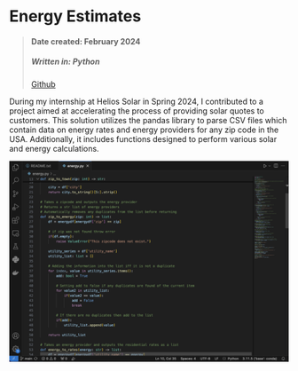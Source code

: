 # Energy Estimates
> #### Date created: February 2024
>
> ##### Written in: **Python**
>
> [Github](https://github.com/ElijahWood2003/energy-estimates?tab=readme-ov-file)

<p>During my internship at Helios Solar in Spring 2024, I contributed to a project aimed at accelerating the process of providing solar quotes to customers. This solution utilizes the pandas library to parse CSV files which contain data on energy rates and energy providers for any zip code in the USA. Additionally, it includes functions designed to perform various solar and energy calculations.</p>

![Energy Estimates Scn 1](images/est_scn1.png "EE Screenshot 1")